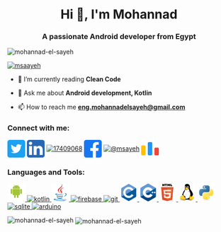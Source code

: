 <h1 align="center">Hi 👋, I'm Mohannad</h1>
<h3 align="center">A passionate Android developer from Egypt</h3>

<p align="left"> <img src="https://komarev.com/ghpvc/?username=mohannad-el-sayeh&label=Profile%20views&color=0e75b6&style=flat" alt="mohannad-el-sayeh" /> </p>

<p align="left"> <a href="https://twitter.com/msaayeh" target="blank"><img src="https://img.shields.io/twitter/follow/msaayeh?logo=twitter&style=for-the-badge" alt="msaayeh" /></a> </p>

- 🌱 I’m currently reading **Clean Code**

- 💬 Ask me about **Android development, Kotlin**

- 📫 How to reach me **eng.mohannadelsayeh@gmail.com**

<h3 align="left">Connect with me:</h3>
<p align="left">
<a href="https://twitter.com/msaayeh" target="blank"><img align="center" src="https://github.com/Mohannad-El-Sayeh/Mohannad-El-Sayeh/blob/main/twitter%20icon.png" alt="msaayeh" height="40" width="40" /></a>
<a href="https://linkedin.com/in/msayeh" target="blank"><img align="center" src="https://github.com/Mohannad-El-Sayeh/Mohannad-El-Sayeh/blob/main/linkedin%20icon.png" alt="msayeh" height="40" width="40" /></a>
<a href="https://stackoverflow.com/users/17409068" target="blank"><img align="center" src="https://github.com/Mohannad-El-Sayeh/Mohannad-El-Sayeh/blob/main/stack%20overflow%20icon.png?raw=true" alt="17409068" height="40" width="40" /></a>
<a href="https://fb.com/m.saaye7" target="blank"><img align="center" src="https://github.com/Mohannad-El-Sayeh/Mohannad-El-Sayeh/blob/main/facebook%20icon.png" alt="m.saaye7" height="40" width="40" /></a>
<a href="https://medium.com/@msayeh" target="blank"><img align="center" src="https://github.com/Mohannad-El-Sayeh/Mohannad-El-Sayeh/blob/main/medium%20icon.png" alt="@msayeh" height="40" width="40" /></a>
<a href="https://codeforces.com/profile/msayeh" target="blank"><img align="center" src="https://github.com/Mohannad-El-Sayeh/Mohannad-El-Sayeh/blob/main/codeforces%20icon.png" alt="msayeh" height="40" width="40" /></a>
</p>

<h3 align="left">Languages and Tools:</h3>
<p align="left"> <a href="https://developer.android.com" target="_blank" rel="noreferrer"> <img src="https://raw.githubusercontent.com/devicons/devicon/master/icons/android/android-original-wordmark.svg" alt="android" width="40" height="40"/> </a> <a href="https://kotlinlang.org" target="_blank" rel="noreferrer"> <img src="https://www.vectorlogo.zone/logos/kotlinlang/kotlinlang-icon.svg" alt="kotlin" width="40" height="40"/> </a> <a href="https://www.java.com" target="_blank" rel="noreferrer"> <img src="https://raw.githubusercontent.com/devicons/devicon/master/icons/java/java-original.svg" alt="java" width="40" height="40"/> </a> <a href="https://firebase.google.com/" target="_blank" rel="noreferrer"> <img src="https://www.vectorlogo.zone/logos/firebase/firebase-icon.svg" alt="firebase" width="40" height="40"/> </a> <a href="https://git-scm.com/" target="_blank" rel="noreferrer"> <img src="https://www.vectorlogo.zone/logos/git-scm/git-scm-icon.svg" alt="git" width="40" height="40"/> </a> <a href="https://www.cprogramming.com/" target="_blank" rel="noreferrer"> <img src="https://raw.githubusercontent.com/devicons/devicon/master/icons/c/c-original.svg" alt="c" width="40" height="40"/> </a> <a href="https://www.w3schools.com/cpp/" target="_blank" rel="noreferrer"> <img src="https://raw.githubusercontent.com/devicons/devicon/master/icons/cplusplus/cplusplus-original.svg" alt="cplusplus" width="40" height="40"/> </a> <a href="https://www.w3.org/html/" target="_blank" rel="noreferrer"> <img src="https://raw.githubusercontent.com/devicons/devicon/master/icons/html5/html5-original-wordmark.svg" alt="html5" width="40" height="40"/> </a> <a href="https://www.linux.org/" target="_blank" rel="noreferrer"> <img src="https://raw.githubusercontent.com/devicons/devicon/master/icons/linux/linux-original.svg" alt="linux" width="40" height="40"/> </a> <a href="https://www.python.org" target="_blank" rel="noreferrer"> <img src="https://raw.githubusercontent.com/devicons/devicon/master/icons/python/python-original.svg" alt="python" width="40" height="40"/> </a> <a href="https://www.sqlite.org/" target="_blank" rel="noreferrer"> <img src="https://www.vectorlogo.zone/logos/sqlite/sqlite-icon.svg" alt="sqlite" width="40" height="40"/> </a> <a href="https://www.arduino.cc/" target="_blank" rel="noreferrer"> <img src="https://cdn.worldvectorlogo.com/logos/arduino-1.svg" alt="arduino" width="40" height="40"/> </a> </p>

<p><img align="left" src="https://github-readme-stats.vercel.app/api/top-langs?username=mohannad-el-sayeh&show_icons=true&locale=en&layout=compact" alt="mohannad-el-sayeh" /></p>

<p>&nbsp;<img align="center" src="https://github-readme-stats.vercel.app/api?username=mohannad-el-sayeh&show_icons=true&locale=en" alt="mohannad-el-sayeh" /></p>
